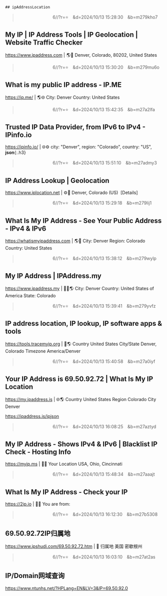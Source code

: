 ```tip
## ipAddressLocation
```
>　　　　　　　　6//?r=⭐　&d=2024/10/13 15:28:30　&b=m279kho7
## My IP | IP Address Tools | IP Geolocation | Website Traffic Checker
<https://www.ipaddress.com>
|
🌎🚩
Denver, Colorado, 80202, United States

>　　　　　　　　6//?r=⭐　&d=2024/10/13 15:30:20　&b=m279mu6o
## What is my public IP address - IP.ME
<https://ip.me/>
|
🌎🌐
City:	Denver
Country:	United States

>　　　　　　　　6//?r=⭐　&d=2024/10/13 15:42:35　&b=m27a2lfa
## Trusted IP Data Provider, from IPv6 to IPv4 - IPinfo.io
<https://ipinfo.io/>
|
🌐⚙️
city:
"Denver",
region:
"Colorado",
country:
"US",
**json**{:.h3}<br>

>　　　　　　　　6//?r=⭐　&d=2024/10/13 15:51:10　&b=m27admy3
## IP Address Lookup | Geolocation
<https://www.iplocation.net>
|
⚙️🌿
Denver, Colorado (US)  [Details]

>　　　　　　　　6//?r=⭐　&d=2024/10/13 15:29:18　&b=m279lij1
## What Is My IP Address - See Your Public Address - IPv4 & IPv6
<https://whatismyipaddress.com>
|
🌎🤪
City: Denver
Region: Colorado
Country: United States

>　　　　　　　　6//?r=⭐　&d=2024/10/13 15:38:12　&b=m279wylp
## My IP Address | IPAddress.my
<https://www.ipaddress.my>
|
🚩🌐🌎
City:	Denver
Country:	United States of America
State:	Colorado

>　　　　　　　　6//?r=⭐　&d=2024/10/13 15:39:41　&b=m279yvfz
## IP address location, IP lookup, IP software apps & tools
<https://tools.tracemyip.org>
|
🚩🌎
Country	 United States
City/State	Denver, Colorado
Timezone	America/Denver

>　　　　　　　　6//?r=⭐　&d=2024/10/13 15:40:58　&b=m27a0iyf
## Your IP Address is 69.50.92.72 | What Is My IP Location
<https://my.ipaddress.is>
|
🌐🌎
Country	United States
Region	Colorado
City	Denver

https://ipaddress.is/ipjson

>　　　　　　　　6//?r=⭐　&d=2024/10/13 16:08:25　&b=m27aztyd
## My IP Address - Shows IPv4 & IPv6 | Blacklist IP Check - Hosting Info
<https://myip.ms>
|
🚩🌐
Your Location	USA,  Ohio,  Cincinnati

>　　　　　　　　6//?r=⭐　&d=2024/10/13 15:48:34　&b=m27aaajt
## What Is My IP Address - Check your IP
<https://2ip.io>
|
🤪🚩
You are from:

>　　　　　　　　6//?r=⭐　&d=2024/10/13 16:12:30　&b=m27b5308
## 69.50.92.72IP归属地
<https://www.ipshudi.com/69.50.92.72.htm>
|
🤪
归属地	美国 密歇根州

>　　　　　　　　6//?r=⭐　&d=2024/10/13 16:03:10　&b=m27at2as
## IP/Domain网域查询
<https://www.ntunhs.net/?HPLang=EN&LV=3&IP=69.50.92.0>
